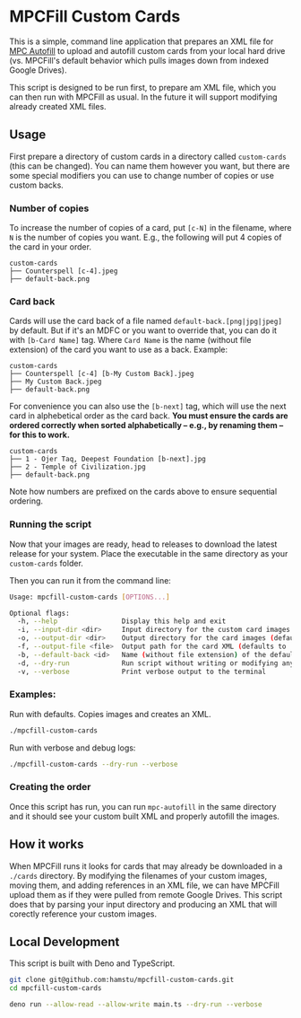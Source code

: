 # MPCFill Custom Cards

This is a simple, command line application that prepares an XML file for [MPC Autofill](https://github.com/chilli-axe/mpc-autofill) to upload and autofill custom cards from your local hard drive (vs. MPCFill's default behavior which pulls images down from indexed Google Drives).

This script is designed to be run first, to prepare am XML file, which you can then run with MPCFill as usual. In the future it will support modifying already created XML files.

## Usage

First prepare a directory of custom cards in a directory called `custom-cards` (this can be changed). You can name them however you want, but there are some special modifiers you can use to change number of copies or use custom backs.

### Number of copies

To increase the number of copies of a card, put `[c-N]` in the filename, where `N` is the number of copies you want. E.g., the following will put 4 copies of the card in your order.

```
custom-cards
├── Counterspell [c-4].jpeg
├── default-back.png
```

### Card back

Cards will use the card back of a file named `default-back.[png|jpg|jpeg]` by default. But if it's an MDFC or you want to override that, you can do it with `[b-Card Name]` tag. Where `Card Name` is the name (without file extension) of the card you want to use as a back. Example:

```
custom-cards
├── Counterspell [c-4] [b-My Custom Back].jpeg
├── My Custom Back.jpeg
├── default-back.png
```

For convenience you can also use the `[b-next]` tag, which will use the next card in alphebetical order as the card back. **You must ensure the cards are ordered correctly when sorted alphabetically –  e.g., by renaming them – for this to work.**

```
custom-cards
├── 1 - Ojer Taq, Deepest Foundation [b-next].jpg
├── 2 - Temple of Civilization.jpg
├── default-back.png
```

Note how numbers are prefixed on the cards above to ensure sequential ordering.

### Running the script

Now that your images are ready, head to releases to download the latest release for your system. Place the executable in the same directory as your `custom-cards` folder.

Then you can run it from the command line:

```bash
Usage: mpcfill-custom-cards [OPTIONS...]

Optional flags:
  -h, --help                Display this help and exit
  -i, --input-dir <dir>     Input directory for the custom card images (defaults to ./custom-cards)
  -o, --output-dir <dir>    Output directory for the card images (defaults to ./cards)
  -f, --output-file <file>  Output path for the card XML (defaults to ./cards.xml)
  -b, --default-back <id>   Name (without file extension) of the default card back image (defaults to 'default-back')
  -d, --dry-run             Run script without writing or modifying any files
  -v, --verbose             Print verbose output to the terminal
```

### Examples:

Run with defaults. Copies images and creates an XML.

```bash
./mpcfill-custom-cards
```

Run with verbose and debug logs:

```bash
./mpcfill-custom-cards --dry-run --verbose
```

### Creating the order

Once this script has run, you can run `mpc-autofill` in the same directory and it should see your custom built XML and properly autofill the images.

## How it works

When MPCFill runs it looks for cards that may already be downloaded in a `./cards` directory. By modifying the filenames of your custom images, moving them, and adding references in an XML file, we can have MPCFill upload them as if they were pulled from remote Google Drives. This script does that by parsing your input directory and producing an XML that will corectly reference your custom images.

## Local Development

This script is built with Deno and TypeScript.

```bash
git clone git@github.com:hamstu/mpcfill-custom-cards.git
cd mpcfill-custom-cards

deno run --allow-read --allow-write main.ts --dry-run --verbose
```
